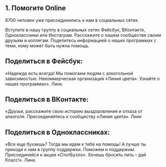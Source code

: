 ## 1. Помогите Online

6700 человек уже присоединились к нам в социальных сетях.

Вступите в нашу группу в социальных сетях Фейсбук, ВКонтакте, Одноклассники или Инстаграм. Расскажите о нашем сообществе своим друзьям и коллегам. Поделитесь информацией о наших программах с теми, кому может быть нужна помощь.

## Поделиться в Фейсбук:

«Надежда есть всегда! Мы помогаем людям с алкогольной зависимостью. Некоммерческая организация «Линия цвета». Узнайте о наших программах». Линк.

## Поделиться в ВКонтакте:

«Друзья, расскажите свою историю выздоровления и отказа от алкоголя. Присоединяйтесь к сообществу «Линия цвета». Линк

## Поделиться в Одноклассниках:

«Все еще бухаешь? Тогда мы идем к тебе на помощь! А лучше ты приходи к нам в группу поддержки. Поможем и поддержим. Присоединяйся к акции «СтопБухло». Хочешь бросить пить – дай Класс!». Линк.
